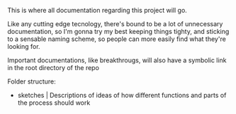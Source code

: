 This is where all documentation regarding this project will go.

Like any cutting edge tecnology, there's bound to be a lot of unnecessary documentation, so I'm gonna try my best keeping things tighty, and sticking to a sensable naming scheme, so people can more easily find what they're looking for.

Important documentations, like breakthrougs, will also have a symbolic link in the root directory of the repo

Folder structure:

- sketches | Descriptions of ideas of how different functions and parts of the process should work
